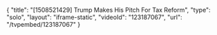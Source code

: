 {
    "title": "[1508521429] Trump Makes His Pitch For Tax Reform",
    "type": "solo",
    "layout": "iframe-static",
    "videoId": "123187067",
    "url": "\/tvpembed\/123187067"
}
